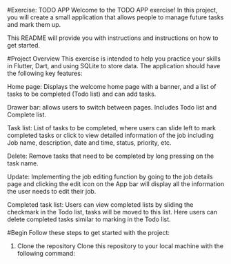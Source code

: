 #Exercise: TODO APP
Welcome to the TODO APP exercise! In this project, you will create a small application that allows people to manage future tasks and mark them up.

This README will provide you with instructions and instructions on how to get started.

#Project Overview
This exercise is intended to help you practice your skills in Flutter, Dart, and using SQLite to store data. The application should have the following key features:

Home page: Displays the welcome home page with a banner, and a list of tasks to be completed (Todo list) and can add tasks.

Drawer bar: allows users to switch between pages. Includes Todo list and Complete list.

Task list: List of tasks to be completed, where users can slide left to mark completed tasks or click to view detailed information of the job including Job name, description, date and time, status, priority, etc.

Delete: Remove tasks that need to be completed by long pressing on the task name.

Update: Implementing the job editing function by going to the job details page and clicking the edit icon on the App bar will display all the information the user needs to edit their job.

Completed task list: Users can view completed lists by sliding the checkmark in the Todo list, tasks will be moved to this list. Here users can delete completed tasks similar to marking in the Todo list.


#Begin
Follow these steps to get started with the project:
1. Clone the repository
Clone this repository to your local machine with the following command:
